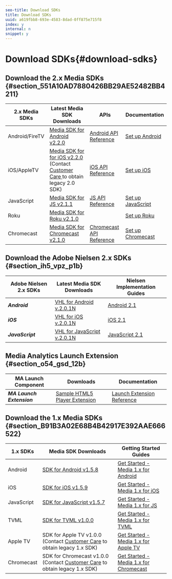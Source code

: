 ```yaml
---
seo-title: Download SDKs
title: Download SDKs
uuid: a619fbb8-693e-4583-8dad-0ff875e715f8
index: y
internal: n
snippet: y
---
```


# Download SDKs{#download-sdks}

## Download the 2.x Media SDKs {#section_551A10AD7880426BB29AE52482BB4211}

| 2.x Media SDKs | Latest Media SDK Downloads | APIs | Documentation |
| --- | --- | --- | --- |
| Android/FireTV | [Media SDK for Android v2.2.0](https://github.com/Adobe-Marketing-Cloud/media-sdks/releases/tag/android-v2.2.0) | [Android API Reference](https://adobe-marketing-cloud.github.io/media-sdks/reference/android/) | [Set up Android](../sdk-implement/setup/set-up-android.md) |
| iOS/AppleTV | [Media SDK for for iOS v2.2.0](https://github.com/Adobe-Marketing-Cloud/media-sdks/releases/tag/ios-v2.2.0) (Contact [Customer Care ](https://helpx.adobe.com/marketing-cloud/contact-support.html) to obtain legacy 2.0 SDK) | [iOS API Reference](https://adobe-marketing-cloud.github.io/media-sdks/reference/ios/) | [Set up iOS](../sdk-implement/setup/set-up-ios.md) |
| JavaScript | [Media SDK for JS v2.1.1](https://github.com/Adobe-Marketing-Cloud/media-sdks/releases/tag/js-v2.1.1) | [JS API Reference](https://adobe-marketing-cloud.github.io/media-sdks/reference/javascript/) | [Set up JavaScript](../sdk-implement/setup/set-up-js.md) |
| Roku | [Media SDK for Roku v2.1.0](https://github.com/Adobe-Marketing-Cloud/media-sdks/releases/tag/roku-v2.1.0) | | [Set up Roku](../sdk-implement/setup/set-up-roku.md) |
| Chromecast | [Media SDK for Chromecast v2.1.0](https://github.com/Adobe-Marketing-Cloud/media-sdks/releases/tag/chromecast-v2.1.0) | [Chromecast API Reference](https://adobe-marketing-cloud.github.io/media-sdks/reference/chromecast/) | [Set up Chromecast](../sdk-implement/setup/set-up-chromecast.md) |

## Download the Adobe Nielsen 2.x SDKs {#section_ih5_vpz_p1b}

|  Adobe Nielsen 2.x SDKs  | Latest Media SDK Downloads | Nielsen Implementation Guides |
|---|---|---|
| ***Android*** | [VHL for Android v.2.0.1N](https://adobecertifiedmetrics.zendesk.com/hc/en-us/articles/115002514727-VHL-version-2-0-x-N-GA-Release) | [Android 2.1](../nielsen-partnership/dcr-impl/dcr-android-impl-2.1.md) |
| ***iOS*** | [VHL for iOS v.2.0.1N](https://adobecertifiedmetrics.zendesk.com/hc/en-us/articles/115002514727-VHL-version-2-0-x-N-GA-Release) | [iOS 2.1](../nielsen-partnership/dcr-impl/dcr-ios-impl-2.1.md) |
| ***JavaScript*** | [VHL for JavaScript v.2.0.1N](https://adobecertifiedmetrics.zendesk.com/hc/en-us/articles/115002514727-VHL-version-2-0-x-N-GA-Release) | [JavaScript 2.1](../nielsen-partnership/dcr-impl/dcr-js-impl-2.1.md) |

## Media Analytics Launch Extension {#section_o54_gsd_12b}

|  MA Launch Component | Downloads | Documentation |
|---|---|---|
| ***MA Launch Extension*** | [Sample HTML5 Player Extension](https://github.com/adobe/reactor-adobe-va-sample-player) | [Launch Extension Reference](https://github.com/Adobe-Marketing-Cloud/reactor-user-docs) |

## Download the 1.x Media SDKs {#section_B91B3A02E68B4B42917E392AAE666522}

| 1.x SDKs | Media SDK Downloads | Getting Started Guides |
| --- | --- | --- |
| Android | [SDK for Android v1.5.8](https://github.com/Adobe-Marketing-Cloud/video-heartbeat/releases/tag/android-v1.5.8) | [Get Started - Media 1.x for Android](https://marketing.adobe.com/resources/help/en_US/sc/appmeasurement/hbvideo/vhl-dev-guide-v15_android.pdf) | 
| iOS | [SDK for iOS v1.5.9](https://github.com/Adobe-Marketing-Cloud/video-heartbeat/releases/tag/ios-v1.5.9) | [Get Started - Media 1.x for iOS](https://marketing.adobe.com/resources/help/en_US/sc/appmeasurement/hbvideo/vhl-dev-guide-v15_ios.pdf) | 
| JavaScript | [SDK for JavaScript v1.5.7](https://github.com/Adobe-Marketing-Cloud/video-heartbeat/releases/tag/js-v1.5.7) | [Get Started - Media 1.x for JS](https://marketing.adobe.com/resources/help/en_US/sc/appmeasurement/hbvideo/vhl-dev-guide-v15_js.pdf) | 
| TVML | [SDK for TVML v1.0.0](https://github.com/Adobe-Marketing-Cloud/video-heartbeat/releases/tag/tvml-v1.0.0) | [Get Started - Media 1.x for TVML](https://marketing.adobe.com/resources/help/en_US/sc/appmeasurement/hbvideo/vhl_tvml.pdf) |
| Apple TV | SDK for Apple TV v1.0.0 (Contact [Customer Care](https://helpx.adobe.com/marketing-cloud/contact-support.html) to obtain legacy 1.x SDK) | [Get Started - Media 1.x for Apple TV](https://marketing.adobe.com/resources/help/en_US/sc/appmeasurement/hbvideo/vhl-dev-guide-v1x_appletv.pdf) |
| Chromecast | SDK for Chromecast v1.0.0 (Contact [Customer Care](https://helpx.adobe.com/marketing-cloud/contact-support.html) to obtain legacy 1.x SDK) | [Get Started - Media 1.x for Chromecast](https://marketing.adobe.com/resources/help/en_US/sc/appmeasurement/hbvideo/chromecast_1.x_sdk.pdf) | 

